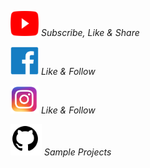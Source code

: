 <a href="https://www.youtube.com/channel/UCWaeGEVG4C5vi_ulAOBV9Rw"><img src="Youtube-Logo.png" alt="YouTube" align="bottom" height="40" width="45" /></a> *Subscribe, Like & Share*

<a href="https://www.facebook.com/gandotech.learning.7/"><img src="Facebook-Logo.png" alt="Facebook" align="bottom" height="45" width="45" /></a> *Like & Follow*

<a href="https://www.instagram.com/gandotech/"><img src="Instagram-Logo.png" alt="Instagram" align="bottom" height="45" width="45" /></a> *Like & Follow*

<a href="https://github.com/GandoTechLearning"><img src="Github-Logo.png" alt="github" align="bottom" height="50" width="50" /></a> *Sample Projects*














 
